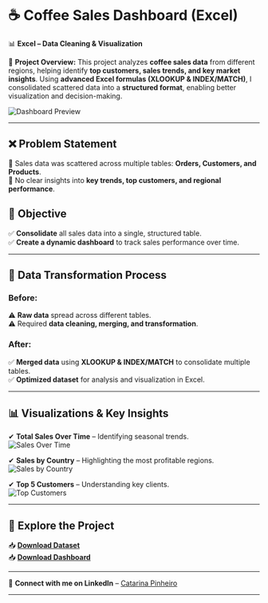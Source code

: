 # ☕ Coffee Sales Dashboard (Excel)

📊 **Excel – Data Cleaning & Visualization**  


🚀 **Project Overview:** 
This project analyzes **coffee sales data** from different regions, helping identify **top customers, sales trends, and key market insights**. Using **advanced Excel formulas (XLOOKUP & INDEX/MATCH)**, I consolidated scattered data into a **structured format**, enabling better visualization and decision-making.  

![Dashboard Preview](https://github.com/user-attachments/assets/d27c1cc4-2a8b-4e21-80e7-f95114059aad)

---

## ❌ **Problem Statement**  
🔹 Sales data was scattered across multiple tables: **Orders, Customers, and Products**.  
🔹 No clear insights into **key trends, top customers, and regional performance**.  

## 🎯 **Objective**  
✅ **Consolidate** all sales data into a single, structured table.  
✅ **Create a dynamic dashboard** to track sales performance over time.  

---

## 🔄 **Data Transformation Process**  

### **Before:**  
⚠ **Raw data** spread across different tables.  
⚠ Required **data cleaning, merging, and transformation**.  

### **After:**  
✅ **Merged data** using **XLOOKUP & INDEX/MATCH** to consolidate multiple tables.  
✅ **Optimized dataset** for analysis and visualization in Excel.  

---

## 📊 **Visualizations & Key Insights**  

✔ **Total Sales Over Time** – Identifying seasonal trends.  
![Sales Over Time](https://github.com/user-attachments/assets/0c8a111c-45be-47b1-b2a3-ca0b2cb34e8e)  

✔ **Sales by Country** – Highlighting the most profitable regions.  
![Sales by Country](https://github.com/user-attachments/assets/51b5f145-3637-4a78-9833-2cde01e58d4a)  

✔ **Top 5 Customers** – Understanding key clients.  
![Top Customers](https://github.com/user-attachments/assets/95a4a968-6215-42ae-88b8-7590e1a698a2)  

---

## 📂 **Explore the Project**  

📥 **[Download Dataset](https://github.com/CatarinaPinheiro-datanalyst/CoffeeSales--Excel/raw/main/coffeeOrdersData.xlsx)**  
📥 **[Download Dashboard](https://github.com/CatarinaPinheiro-datanalyst/CoffeeSales--Excel/raw/main/coffeeOrdersProject.xlsx)**

---

📧 **Connect with me on LinkedIn** – [Catarina Pinheiro](https://www.linkedin.com/in/catarina-pinheiro-a1b987186/)  

---





